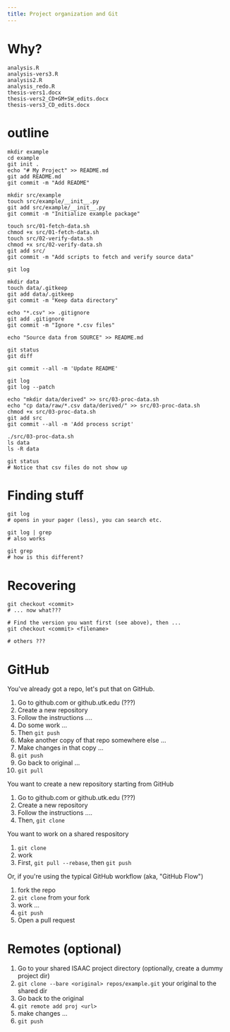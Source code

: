 ```yaml
---
title: Project organization and Git
---
```


# Why?

    analysis.R
    analysis-vers3.R
    analysis2.R
    analysis_redo.R
    thesis-vers1.docx
    thesis-vers2_CD+GM+SW_edits.docx
    thesis-vers3_CD_edits.docx

# outline

    mkdir example
    cd example
    git init .
    echo "# My Project" >> README.md
    git add README.md
    git commit -m "Add README"

    mkdir src/example
    touch src/example/__init__.py
    git add src/example/__init__.py
    git commit -m "Initialize example package"

    touch src/01-fetch-data.sh
    chmod +x src/01-fetch-data.sh
    touch src/02-verify-data.sh
    chmod +x src/02-verify-data.sh
    git add src/
    git commit -m "Add scripts to fetch and verify source data"

    git log
    
    mkdir data
    touch data/.gitkeep
    git add data/.gitkeep
    git commit -m "Keep data directory"

    echo "*.csv" >> .gitignore
    git add .gitignore
    git commit -m "Ignore *.csv files"

    echo "Source data from SOURCE" >> README.md

    git status
    git diff

    git commit --all -m 'Update README'

    git log
    git log --patch

    echo "mkdir data/derived" >> src/03-proc-data.sh
    echo "cp data/raw/*.csv data/derived/" >> src/03-proc-data.sh
    chmod +x src/03-proc-data.sh
    git add src
    git commit --all -m 'Add process script'

    ./src/03-proc-data.sh
    ls data
    ls -R data

    git status
    # Notice that csv files do not show up

# Finding stuff

    git log
    # opens in your pager (less), you can search etc.

    git log | grep
    # also works

    git grep
    # how is this different?

# Recovering

    git checkout <commit>
    # ... now what???

    # Find the version you want first (see above), then ...
    git checkout <commit> <filename>

    # others ???

# GitHub

You've already got a repo, let's put that on GitHub.

1. Go to github.com or github.utk.edu (???)
1. Create a new repository
1. Follow the instructions ....
1. Do some work ...
1. Then `git push`
1. Make another copy of that repo somewhere else ...
1. Make changes in that copy ...
1. `git push`
1. Go back to original ...
1. `git pull`

You want to create a new repository starting from GitHub

1. Go to github.com or github.utk.edu (???)
1. Create a new repository
1. Follow the instructions ....
1. Then, `git clone`

You want to work on a shared respository

1. `git clone`
1. work
1. First, `git pull --rebase`, then `git push`

Or, if you're using the typical GitHub workflow (aka, "GitHub Flow")

1. fork the repo
1. `git clone` from your fork
1. work ...
1. `git push`
1. Open a pull request


# Remotes (optional)

1. Go to your shared ISAAC project directory (optionally, create a dummy project dir)
1. `git clone --bare <original> repos/example.git` your original to the shared dir
1. Go back to the original
1. `git remote add proj <url>`
1. make changes ...
1. `git push`


